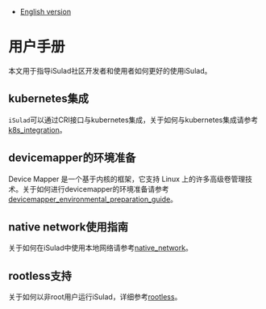 - [English version](README.md)

# 用户手册

本文用于指导iSulad社区开发者和使用者如何更好的使用iSulad。

## kubernetes集成

`iSulad`可以通过CRI接口与kubernetes集成，关于如何与kubernetes集成请参考[k8s_integration](k8s_integration_zh.md)。

## devicemapper的环境准备

Device Mapper 是一个基于内核的框架，它支持 Linux 上的许多高级卷管理技术。关于如何进行devicemapper的环境准备请参考[devicemapper_environmental_preparation_guide](./devicemapper_environmental_preparation_zh.md)。

## native network使用指南

关于如何在iSulad中使用本地网络请参考[native_network](native_network_zh.md)。

## rootless支持

关于如何以非root用户运行iSulad，详细参考[rootless](rootless_zh.md)。